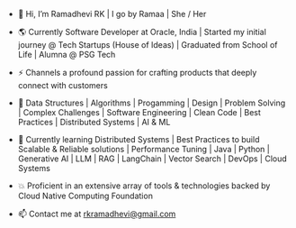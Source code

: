 - 🐼 Hi, I’m Ramadhevi RK | I go by Ramaa | She / Her

- 🌎 Currently Software Developer at Oracle, India | Started my initial journey @ Tech Startups (House of Ideas)
     | Graduated from School of Life | Alumna @ PSG Tech 

- ⚡ Channels a profound passion for crafting products that deeply connect with customers

- 🌼 Data Structures | Algorithms | Progamming | Design | Problem Solving | Complex Challenges
     | Software Engineering | Clean Code | Best Practices | Distributed Systems | AI & ML
  
- 🌱 Currently learning Distributed Systems | Best Practices to build Scalable & Reliable solutions | Performance Tuning
     | Java | Python | Generative AI | LLM | RAG | LangChain | Vector Search | DevOps | Cloud Systems

- 💥 Proficient in an extensive array of tools & technologies backed by Cloud Native Computing Foundation 

- 📫 Contact me at rkramadhevi@gmail.com

<!---
EngineeringWithRamaa/EngineeringWithRamaa is a ✨ special ✨ repository because its `README.md` (this file) appears on your GitHub profile.
You can click the Preview link to take a look at your changes.
--->
